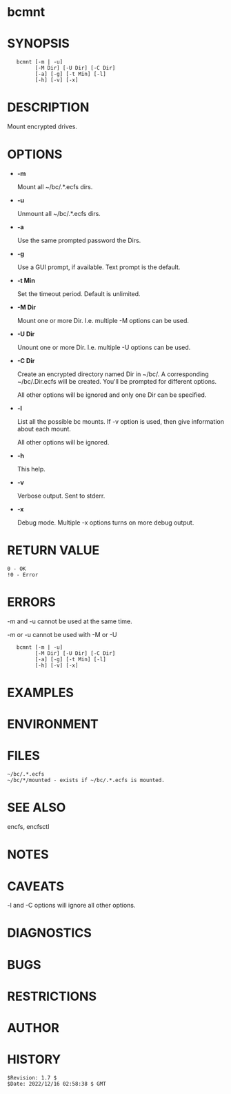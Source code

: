 # bcmnt

# SYNOPSIS

       bcmnt [-m | -u]
             [-M Dir] [-U Dir] [-C Dir]
             [-a] [-g] [-t Min] [-l]
             [-h] [-v] [-x]

# DESCRIPTION

Mount encrypted drives.

# OPTIONS

- **-m**

    Mount all ~/bc/.\*.ecfs dirs.

- **-u**

    Unmount all ~/bc/.\*.ecfs dirs.

- **-a**

    Use the same prompted password the Dirs.

- **-g**

    Use a GUI prompt, if available.  Text prompt is the default.

- **-t Min**

    Set the timeout period. Default is unlimited.

- **-M Dir**

    Mount one or more Dir. I.e. multiple -M options can be used.

- **-U Dir**

    Unount one or more Dir. I.e. multiple -U options can be used.

- **-C Dir**

    Create an encrypted directory named Dir in ~/bc/. A corresponding
    ~/bc/.Dir.ecfs will be created. You'll be prompted for different
    options.

    All other options will be ignored and only one Dir can be specified.

- **-l**

    List all the possible bc mounts. If -v option is used, then give
    information about each mount.

    All other options will be ignored.

- **-h**

    This help.

- **-v**

    Verbose output.  Sent to stderr.

- **-x**

    Debug mode. Multiple -x options turns on more debug output.

# RETURN VALUE

    0 - OK
    !0 - Error

# ERRORS

\-m and -u cannot be used at the same time.

\-m or -u cannot be used with -M or -U

       bcmnt [-m | -u]
             [-M Dir] [-U Dir] [-C Dir]
             [-a] [-g] [-t Min] [-l]
             [-h] [-v] [-x]

# EXAMPLES

# ENVIRONMENT

# FILES

    ~/bc/.*.ecfs
    ~/bc/*/mounted - exists if ~/bc/.*.ecfs is mounted.

# SEE ALSO

encfs, encfsctl

# NOTES

# CAVEATS

\-l and -C options will ignore all other options.

# DIAGNOSTICS

# BUGS

# RESTRICTIONS

# AUTHOR

# HISTORY

    $Revision: 1.7 $
    $Date: 2022/12/16 02:58:38 $ GMT 
